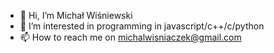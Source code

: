 - 👋 Hi, I’m Michał Wiśniewski
- 👀 I’m interested in programming in javascript/c++/c/python
- 📫 How to reach me on michalwisniaczek@gmail.com

<!---
wisniaczekm/wisniaczekm is a ✨ special ✨ repository because its `README.md` (this file) appears on your GitHub profile.
You can click the Preview link to take a look at your changes.
--->

